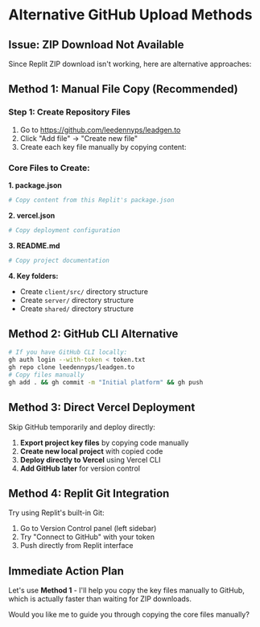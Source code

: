 # Alternative GitHub Upload Methods

## Issue: ZIP Download Not Available
Since Replit ZIP download isn't working, here are alternative approaches:

## Method 1: Manual File Copy (Recommended)

### Step 1: Create Repository Files
1. Go to https://github.com/leedennyps/leadgen.to
2. Click "Add file" → "Create new file"
3. Create each key file manually by copying content:

### Core Files to Create:

**1. package.json**
```bash
# Copy content from this Replit's package.json
```

**2. vercel.json** 
```bash  
# Copy deployment configuration
```

**3. README.md**
```bash
# Copy project documentation  
```

**4. Key folders:**
- Create `client/src/` directory structure
- Create `server/` directory structure  
- Create `shared/` directory structure

## Method 2: GitHub CLI Alternative
```bash
# If you have GitHub CLI locally:
gh auth login --with-token < token.txt
gh repo clone leedennyps/leadgen.to
# Copy files manually
gh add . && gh commit -m "Initial platform" && gh push
```

## Method 3: Direct Vercel Deployment
Skip GitHub temporarily and deploy directly:

1. **Export project key files** by copying code manually
2. **Create new local project** with copied code
3. **Deploy directly to Vercel** using Vercel CLI
4. **Add GitHub later** for version control

## Method 4: Replit Git Integration
Try using Replit's built-in Git:
1. Go to Version Control panel (left sidebar)
2. Try "Connect to GitHub" with your token
3. Push directly from Replit interface

## Immediate Action Plan
Let's use **Method 1** - I'll help you copy the key files manually to GitHub, which is actually faster than waiting for ZIP downloads.

Would you like me to guide you through copying the core files manually?